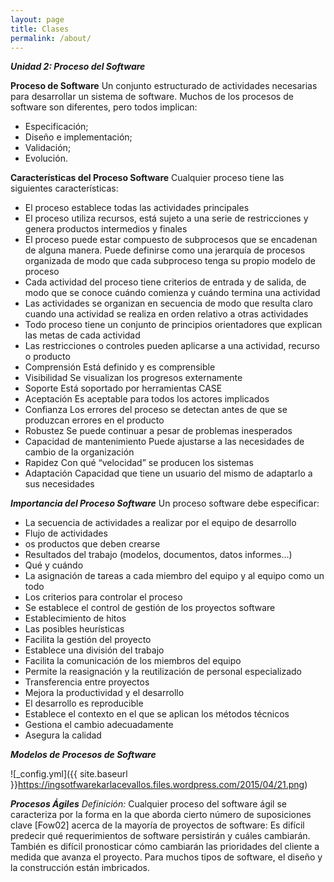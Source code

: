 ```yaml
---
layout: page
title: Clases
permalink: /about/
---
```


___Unidad 2: Proceso del Software___

__Proceso de Software__
Un conjunto estructurado de actividades necesarias para desarrollar un sistema de software.
Muchos de los procesos de software son diferentes, pero todos implican:
* Especificación;
* Diseño e implementación;
* Validación;
* Evolución.

__Características del Proceso Software__
Cualquier proceso tiene las siguientes características:
* El proceso establece todas las actividades principales
* El proceso utiliza recursos, está sujeto a una serie de restricciones y genera productos intermedios y finales
* El proceso puede estar compuesto de subprocesos que se encadenan de alguna manera. Puede definirse como una jerarquía de procesos organizada de modo que cada subproceso tenga su propio modelo de proceso
* Cada actividad del proceso tiene criterios de entrada y de salida, de modo que se conoce cuándo comienza y cuándo termina una actividad
* Las actividades se organizan en secuencia de modo que resulta claro cuando una actividad se realiza en orden relativo a otras actividades
* Todo proceso tiene un conjunto de principios orientadores que explican las metas de cada actividad
* Las restricciones o controles pueden aplicarse a una actividad, recurso o producto
* Comprensión
Está definido y es comprensible
* Visibilidad
Se visualizan los progresos externamente
* Soporte
Está soportado por herramientas CASE
* Aceptación
Es aceptable para todos los actores implicados
* Confianza
Los errores del proceso se detectan antes de que se produzcan errores en el producto
* Robustez
Se puede continuar a pesar de problemas inesperados
* Capacidad de mantenimiento
Puede ajustarse a las necesidades de cambio de la organización
* Rapidez
Con qué “velocidad” se producen los sistemas
* Adaptación
Capacidad que tiene un usuario del mismo de adaptarlo a sus necesidades

___Importancia del Proceso Software___
Un proceso software debe especificar:
* La secuencia de actividades a realizar por el equipo de desarrollo
* Flujo de actividades
* os productos que deben crearse
* Resultados del trabajo (modelos, documentos, datos informes...)
* Qué y cuándo
* La asignación de tareas a cada miembro del equipo y al equipo como un todo
* Los criterios para controlar el proceso
* Se establece el control de gestión de los proyectos software
* Establecimiento de hitos
* Las posibles heurísticas
* Facilita la gestión del proyecto
* Establece una división del trabajo
* Facilita la comunicación de los miembros del equipo
* Permite la reasignación y la reutilización de personal especializado
* Transferencia entre proyectos
* Mejora la productividad y el desarrollo
* El desarrollo es reproducible
* Establece el contexto en el que se aplican los métodos técnicos
* Gestiona el cambio adecuadamente
* Asegura la calidad


___Modelos de Procesos de Software___

![_config.yml]({{ site.baseurl }}https://ingsotfwarekarlacevallos.files.wordpress.com/2015/04/21.png)


___Procesos Ágiles___
_Definición:_ 
Cualquier proceso del software ágil se caracteriza por la forma en la que aborda cierto número de suposiciones clave [Fow02] acerca de la mayoría de proyectos de software:
Es difícil predecir qué requerimientos de software persistirán y cuáles cambiarán. También es difícil pronosticar cómo cambiarán las prioridades del cliente a medida que avanza el proyecto.
Para muchos tipos de software, el diseño y la construcción están imbricados. 

